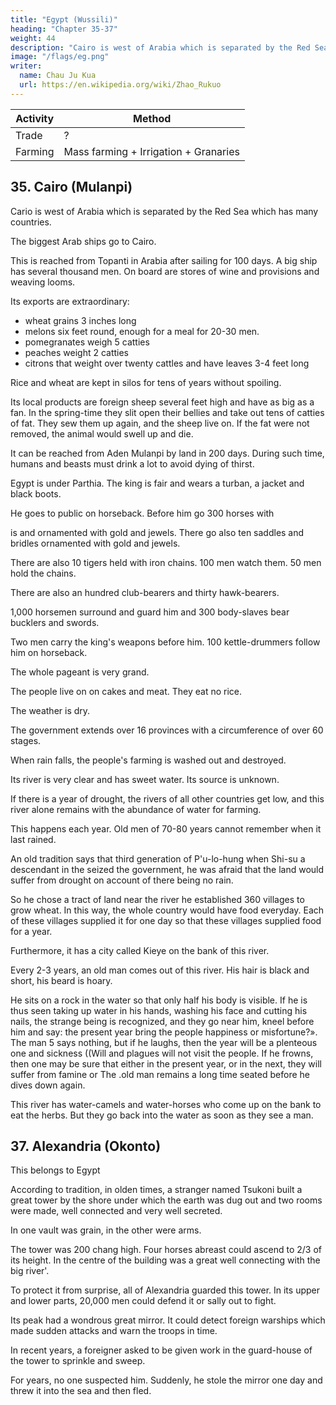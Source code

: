 ```yaml
---
title: "Egypt (Wussili)"
heading: "Chapter 35-37"
weight: 44
description: "Cairo is west of Arabia which is separated by the Red Sea which has many countries"
image: "/flags/eg.png"
writer:
  name: Chau Ju Kua
  url: https://en.wikipedia.org/wiki/Zhao_Rukuo
---
```



Activity | Method 
--- | ---
Trade | ?
Farming | Mass farming + Irrigation + Granaries


## 35. Cairo (Mulanpi)

Cario is west of Arabia which is separated by the Red Sea which has many countries. 

The biggest Arab ships go to Cairo.

This is reached from Topanti in Arabia after sailing for 100 days. A big ship has several thousand men. On board are stores of wine and provisions and weaving looms. 

Its exports are extraordinary:
- wheat grains 3 inches long
- melons six feet round, enough for a meal for 20-30 men. 
- pomegranates weigh 5 catties
- peaches weight 2 catties
- citrons that weight over twenty cattles and have leaves 3-4 feet long

Rice and wheat are kept in silos for tens of years without spoiling. 

Its local products are foreign sheep several feet high and have as big as a fan. In the spring-time they slit open their bellies and take out tens of catties of fat. They sew them up again, and the sheep live on. If the fat were not removed, the animal would swell up and die.

It can be reached from Aden Mulanpi by land in 200 days. During such time, humans and beasts must drink a lot to avoid dying of thirst.  

<!-- «If the days are only six hours long. In
must at once drink
beasts
about
it
they die of
keep
to
autumn
alive,
if
the west wind arises,
and
if
men and
they are not quick enough
thirst)) ^. -->

<!-- Notes.
The 
similarity in
position assigned
Ch6u
by
sound of the name point
K'il-fei to the country of Mu-Ian-p'i, as well as the
being the kingdom of the Al-Murabitun or Almora-
over Al-Maghreb and southern Spain from the latter part of the eleventh
century to the middle of the twelfth. See Hirth, Die Lander des Islam, 48. T'o-pan-ti must, it
vide princes
to its
who reigned
seems, be the Dimiath of the Arabs, or Damietta, on the eastern branch of the Nile near its
15 mouth. It was in the twelfth century an even more important seaport than Alexandria. This para-
graph and the other portions of this article are taken from Ling-wai-tai-ta, 3,4. Our author
omits at the end of this paragraph, the following remark of Ch6u K'u-fei= aAt the present day
when people say 'a Mu-lan ship', is it not simply saying that it is a big one?B
On these
—
mammoth
20
2)
ships, see supra pp.
Chou
33—34.
K'ti-fei's statement of the mayvellous products of this
of the fairy stories in the Shan-hai-king, but our author
the grains of wheat to be two inches long,
the
Chan
had
to
says they were three inches, then he adds to
of marvels pomegranates, peaches, citrons and salads.
list
K'a-fei that grain was preserved in
why
25 tailed sheep the only reason
remote country, outdoes any
improve on his story. Chou made
The
statement,
first
made by Ch6u
very interesting and, of course, correct. As to the big-
he put them in Mu-lan-p'i is that they appeared to him to
silos is
The Ethiopian broad-tailed sheep are mentioned by classical and
mediaeval writers as found in Arabia, Kerman in Persia, and in parts of eastern Africa. Aelian,
de Animal, nat., IV, 32 says in speaking of the sheep of the Indians= «The tails of the sheep
belong
to this
region of fancy.
reach down to their feet
The shepherds cut also the tails of the rams, and having extracted
sew them up again so carefully that no trace of the incision is afterward to be seen».
M° Crindle, Ancient India as described byKtesias, 38. Herodotus (III, 113) speaks of the long-
30 the
fat,
tailed
sheep of Arabia and of the trucks put under them. He tells also of the broad-tailed variety,
The Chinese of the T'ang period had heard also of the trucks put under
the tail a cubit across.
these sheeps'
tails.
«The Ta-shJ have a foreign breed of sheep {hu yang) whose
tails,
covered
35 with fine wool, weigh from ten to twenty catties; the people have to put carts under them to hold
them up». Fang-kuo-chi
Polo,
I,
("fc"
1^ ^^)
99, and Yule's note to same,
as quoted in Tung-si-yang-k'au,
I,
101, and
Leo Africanus,
12,14''.
Conf. also
Marco
Historic of Africa, III, 945
edit.), who says he saw in Egypt a ram with a tail weighing eighty pounds!
In the Ling-wai-tai-ta this passage begins with the words= «There is a tradition in this
The remote northern country where the days
40 country (of Mu-lan-p'i) to the effect that ....»
are only six hours long, is the Land of Darkness of which mediaeval Arab geographers and
(Hakl. Soc.
3)
—
sec Ibn Batuta, II, 398—401. The killing wind must be the simoon (Arabic
samUm) of the Sahara. These wonders found natutally place in the marvellous country of
travellers told,
45
Mu-lan-p'i. San-ts'ai-t'u-hui (Pien-i-tien, 67,9.) quotes the two first paragraphs of this chapter,
but, instead of mentioning silos for grain, it has atheydig wells a thousand feet (deep), then(^)
they find springs of watera-->


Egypt is under Parthia. The king is fair and  wears a turban, a jacket and black boots.

He goes to public on horseback. Before him go 300 horses with 

is
and
ornamented with gold and jewels. There go also ten
saddles and bridles ornamented with gold and jewels. 

There are also 10 tigers held with iron chains. 100 men watch them. 50 men hold the chains.

There are also an hundred club-bearers and thirty hawk-bearers.

1,000 horsemen surround and guard him and 300 body-slaves bear bucklers and swords.

Two men carry the king's weapons before him. 100  kettle-drummers follow him on horseback.

The whole pageant is very grand. 

The people live on on cakes and meat. They eat no rice. 

The weather is dry. 

The government extends over 16 provinces with a  circumference of over 60 stages. 

When rain falls, the people's farming is washed out and destroyed. 

Its river is very clear and has sweet water. Its source is unknown.

If there is a year of drought, the rivers of all other countries get low, and this river alone remains with the abundance of water for farming. 

This happens each year. Old men of 70-80 years cannot remember when it last rained.

An old tradition says that third generation of P'u-lo-hung when Shi-su a descendant in the
seized the government, he was afraid that the land would suffer from drought on account
of there being no rain. 

So he chose a tract of land near the river
he established 360 villages to grow wheat. In this way, the whole country would have food everyday. Each of these villages supplied it for one day so that these villages supplied food for a year. 

Furthermore, it has a city called Kieye on the bank of this river.


Every 2-3 years, an old man comes out of this river. His hair is black and short, his beard is hoary.

He sits on a rock in the water so that only half his body is visible. If he is thus seen
taking up water in his hands, washing his face and cutting his nails, the
strange being is recognized, and they go near him, kneel before him and
say:
the present year bring the people happiness or misfortune?». The man
5 says nothing, but if he laughs, then the year will be a plenteous one and sickness
((Will
and plagues
will not visit the people.
If he frowns, then one may be sure
that either in the present year, or in the next, they will suffer from famine or
The .old man remains a long time seated before he dives down again.


This river has water-camels and water-horses who come up on the bank to eat the herbs. But they go back into the water as soon as they see a man.

<!-- Notes.
The
contents of this chapter are not found in any other Chinese work that we know
of anterior to our author. Chau in a previous passage (supra, p. 116) speaks of the capital of
15 the Ta-shi by the name of Mi-su-li (Misr). In that he followed the custom of the Arabs, who used
1)
name Mi§r for the country and its capital (e. g. Biblioth. geogr. Arab. II, p. 97,i. Yakut
IV, p. 554,6), but, using different modes of transcription, he shows he was ignorant of this fact.
the same
2) Conf. supra, p. 116.
3) Shi-su is
^0 Arab
Joseph, the son of Jacob, the son of Isaac, the son of
tradition says that the canal of the
Fayum was dug by
Abraham
(P'u-lo-hung).
Joseph, and that he brought that
region under cultivation; this latter fact
is evidently the explanation of our author's story of the
360 villages founded by Joseph to supply Egypt with food. Edrisi, op. cit., I, 303—310 says
that when the canal had been dug, Joseph said to the king= 'The public good demands that you
should entrust
me
25 ordered a village
were
built as
sufficient to
with one family for each
many
water
villages.
its
(II,
365—866)
SO San-ts'ai-t'u-hui
The king
consenting, Joseph
When
the building was finished, Joseph gave to each village water
lands, but nothing more; then to each tribe he assigned drinking water suffi-
cient even for the time of
says
district of Egypt'.
be built for each of these families. There were eighty-five families; there
to
that
low waters. Conf. Masudi, op.
built the pyramids he
when Joseph
(Pien-i-tien, 86, Sec. T'ien-fang),
cit., II,
363, 384. This latter author
built also
a nilometer at Memphis.
mentions P'u-lo-hung «the Patriarch (j|j^
^j]j) of the Ta-shi».
4)
Kie-ye
is
Kahirah. The name of Al-kahirah, «the Victorious)) was given the new city
first Fatimite Caliph, Al-Mo'izz, who had conquered
founded in A. D. 973 by the general of the
35
Egypt in 969. See supra, pp. 16 and 120, n. 3.
5) We have no explanation to offer of this
Arabic or western writers accessible
story, nor
can we
find
any similar one in any
to us.
somewhat a horse,
and the greater breadth of the former's head. Leo Afri-
canus, Historie of Africa, III, 949 speaks of both sea-horses and sea-oxen, which are found in
40 the rivers of Niger and Nilus. His sea-horse is the hippopotamus, his sea-ox seems to be a
rhinoceros. «The sea-oxe being covered with an exceeding hard skiane is shaped in all respects
like unto the land oxe; save that in bignes it exceedeth not a calfe of sixe moneths oldeD.
6)
Masudi,
II,
394
is
of opinion that the hippopotamus resembles
except as regards the hoofs and
tail -->


## 37. Alexandria (Okonto)

This belongs to Egypt

According to tradition, in olden times, a stranger named Tsukoni built a great tower by the shore under which the earth was dug out and two rooms were made, well connected and very well secreted. 

In one vault was grain, in the other were arms. 

The tower was 200 chang high. Four horses abreast could ascend to 2/3 of its
height. In the centre of the building
was a great well connecting with the big river'.

To protect it from surprise, all of Alexandria guarded this tower.  In its upper and lower parts, 20,000 men could defend it or sally out to fight.

Its peak had a wondrous great mirror. It could detect foreign warships which made sudden attacks and warn the troops in time. 

In recent years, a foreigner asked to be given work in the guard-house of the tower to sprinkle and sweep. 

For years, no one suspected him. Suddenly, he stole the mirror one day and threw it into the sea and then fled.

<!-- Notes.
1) O-kon-t'o, in Cantonese, At-kan-t'o, is clearly
intended for a transcription of the
Iskanderiah, or Alexandria, and Tsu-ko-ni, in Cantonese Ts'o-kot-ni
is
karnein, our Alexander of Macedon, the founder of Alexandria. See Hirth, Die
Islam, 52, notes 3 and
If
we
substitute ch'i
Abulfeda
Lander des
5.
'foot',
would he approximately correctly
high.
name
no less certainly Dhii-l- 25
(II, Pt. 2,
Alexandria= 'But the Citie
stated.
Edrisi
(I,
298) says
144) gives its height as 180 cubits.
it
Pharos of Alexandria
was 300 cubits (of 27 inches)
for chang, 'ten feet', the height of the
selfe is excellently built, as
it
Benjamin
we have
saide,
of
Tudela
says of 30
upon the Pavement
of
and with Vaults and Arches under ground, through the hidden passages whereof,
men may come into the Market places and not be seene= of the which some are a whole mile in
the ground,
Gate Resid, unto the Gate leading unto the Sea, in which Gate a way was
the very Haven of the Citie of Alexandria, which is extended one mile 35
within the Sea, in which place a very high Tower was built, which the Inhabitants call Magraah,
length, as from the
made and paved, unto
but the Arabians, Magar Alecsandria, that
Tower,
it is
is,
the Pharos of Alexandria= on the top of which
reported that Alexander sometimes set a glittering Looking-glasse, in the which
the warlike Ships which sayled either out of Graecia, or from
all
the
West
into
all
Egypt, to harme147
COUNTRIES IS THE SEA (iNDAMAN ISLANDS).
1,37-38,1
them, might be seene
fiftie
days journey by land, that
is,
aboYO the space of
five
hundred leagues
Purchas, His Pilgrimes, Yin, 589.
2) Masudi, op. cit., II, 434—436 says that under the reign of the Omayyad Caliph
Walid I, which was from A. D. 705 to 715, the king of Byzantium sent one of his favorite eunuchs
to Egypt on a secret mission. Led into the presence of el-Walid, he said that he had fled from the
off».
5
court of the Greek king to save his
life, and that he wished to become a mussulman. This he did,
he gained the confidence of the Caliph by disclosing to him the existence of
hidden treasures in Damascus and other places in Syria. One day he told el-Walid that when
Alexander had got possession of the property and the precious stones of Sheddad, son of Ad, or
10 of other Arab kings in Egypt and in Syria, he had built vaults and subterranean chambers,
covered over with vaults and arches. In these he put all his treasures,iingots, coin and precious
stones. Above these vaults he built the Pharos, which was not less than a thousand cubits high,
and on the top of it he placed a mirror and a guard. As soon as an enemy appeared in the
offing, the watchmen cried out to the neighbouring posts and, by means of signals, warned the
and
little
by
little
15 remotest ones. So the inhabitants were warned, ran to the defense of the city, and foiled the
enemy's attempt. On hearing this the Caliph sent the eunuch with some soldiers who pulled down
half of the tower and destroyed the mirror.
The people
of Alexandria and of the other cities
saw the ruse, and that they would be its victims, and the eunuch, fearing lest the Caliph should
soon hear of his perfidy, fled during the night and made oif on a ship which he had got ready in
20 case of need. Edrisi, I, 298 says a fire burnt on the Pharos continually, but he does not
mention the mirror. Cf. Yaliut, 263-4, who docs not believe this tale.
Conf. Abulfeda, II, Pt. 2, 144, who says the mirror was of airon of China». Leo Afri-
canus, Historic of Africa, III, 864 (Hakl. Soc. edit.), says it was a «steele-glasse by the hidden
vertue of which glasse as many ships as passed by while the glasse was uncovered should imme-
25 diately be set on
fire;
but the said glasse being broken by the Mahumetans, the secret vertue
thereof vanished)).


 -->